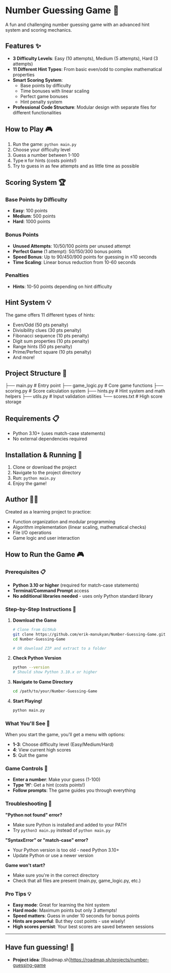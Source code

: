 # Number Guessing Game 🎯

A fun and challenging number guessing game with an advanced hint system and scoring mechanics.

## Features ✨

- **3 Difficulty Levels**: Easy (10 attempts), Medium (5 attempts), Hard (3 attempts)
- **11 Different Hint Types**: From basic even/odd to complex mathematical properties
- **Smart Scoring System**:  
  - Base points by difficulty
  - Time bonuses with linear scaling
  - Perfect game bonuses
  - Hint penalty system
- **Professional Code Structure**: Modular design with separate files for different functionalities

## How to Play 🎮

1. Run the game: `python main.py`
2. Choose your difficulty level
3. Guess a number between 1-100
4. Type `H` for hints (costs points!)
5. Try to guess in as few attempts and as little time as possible

## Scoring System 🏆

### Base Points by Difficulty

- **Easy**: 100 points
- **Medium**: 500 points  
- **Hard**: 1000 points

### Bonus Points

- **Unused Attempts**: 10/50/100 points per unused attempt
- **Perfect Game** (1 attempt): 50/150/300 bonus points
- **Speed Bonus**: Up to 90/450/900 points for guessing in ≤10 seconds
- **Time Scaling**: Linear bonus reduction from 10-60 seconds

### Penalties

- **Hints**: 10-50 points depending on hint difficulty

## Hint System 💡

The game offers 11 different types of hints:

- Even/Odd (50 pts penalty)
- Divisibility clues (30 pts penalty)
- Fibonacci sequence (10 pts penalty)
- Digit sum properties (10 pts penalty)
- Range hints (50 pts penalty)
- Prime/Perfect square (10 pts penalty)
- And more!

## Project Structure 📁

├── main.py           # Entry point
├── game_logic.py     # Core game functions
├── scoring.py        # Score calculation system
├── hints.py          # Hint system and math helpers
├── utils.py          # Input validation utilities
└── scores.txt        # High score storage

## Requirements 📋

- Python 3.10+ (uses match-case statements)
- No external dependencies required

## Installation & Running 🚀

1. Clone or download the project
2. Navigate to the project directory
3. Run: `python main.py`
4. Enjoy the game!

## Author 👨‍💻

Created as a learning project to practice:

- Function organization and modular programming
- Algorithm implementation (linear scaling, mathematical checks)
- File I/O operations
- Game logic and user interaction

## How to Run the Game 🎮

### Prerequisites 📋

- **Python 3.10 or higher** (required for match-case statements)
- **Terminal/Command Prompt** access
- **No additional libraries needed** - uses only Python standard library

### Step-by-Step Instructions 🚀

1. **Download the Game**

   ```bash
   # Clone from GitHub
   git clone https://github.com/erik-manukyan/Number-Guessing-Game.git
   cd Number-Guessing-Game
   
   # OR download ZIP and extract to a folder
   ```

2. **Check Python Version**

   ```bash
   python --version
   # Should show Python 3.10.x or higher
   ```

3. **Navigate to Game Directory**

   ```bash
   cd /path/to/your/Number-Guessing-Game
   ```

4. **Start Playing!**

   ```bash
   python main.py
   ```

### What You'll See 👀

When you start the game, you'll get a menu with options:

- **1-3**: Choose difficulty level (Easy/Medium/Hard)
- **4**: View current high scores
- **5**: Quit the game

### Game Controls 🎯

- **Enter a number**: Make your guess (1-100)
- **Type 'H'**: Get a hint (costs points!)
- **Follow prompts**: The game guides you through everything

### Troubleshooting 🔧

**"Python not found" error?**

- Make sure Python is installed and added to your PATH
- Try `python3 main.py` instead of `python main.py`

**"SyntaxError" or "match-case" error?**

- Your Python version is too old - need Python 3.10+
- Update Python or use a newer version

**Game won't start?**

- Make sure you're in the correct directory
- Check that all files are present (main.py, game_logic.py, etc.)

### Pro Tips 💡

- **Easy mode**: Great for learning the hint system
- **Hard mode**: Maximum points but only 3 attempts!
- **Speed matters**: Guess in under 10 seconds for bonus points
- **Hints are powerful**: But they cost points - use wisely!
- **High scores persist**: Your best scores are saved between sessions

---

## Have fun guessing! 🎉

- **Project idea**: [Roadmap.sh]<https://roadmap.sh/projects/number-guessing-game>
